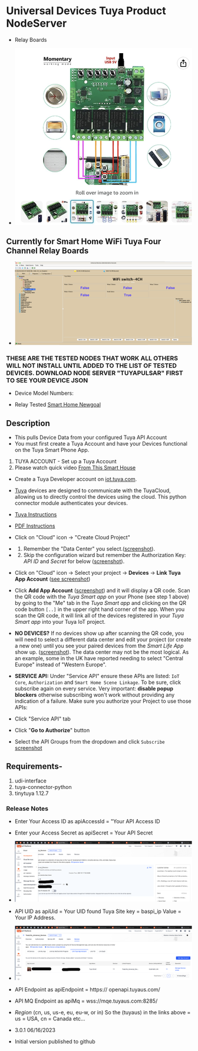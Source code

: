 # Universal Devices Tuya Product NodeServer

* Relay Boards

* ![Tuya Relay ](<https://github.com/sjpbailey/Documentation/blob/9e30fcd555afc00b7a5d2a2d505dbe797eb93a9b/Tuya%20Relay/images_go/relay_graphis.png>)

## Currently for Smart Home WiFi Tuya Four Channel Relay Boards

* ![Tuya Relay Control](<https://github.com/sjpbailey/Documentation/blob/9e30fcd555afc00b7a5d2a2d505dbe797eb93a9b/Tuya%20Relay/images_go/Relay_1.png>)

### THESE ARE THE TESTED NODES THAT WORK ALL OTHERS WILL NOT INSTALL UNTIL ADDED TO THE LIST OF TESTED DEVICES. DOWNLOAD NODE SERVER "TUYAPULSAR" FIRST TO SEE YOUR DEVICE JSON

* Device Model Numbers:

* Relay Tested [Smart Home Newgoal](https://www.amazon.com/Newgoal-4-Channel-Momentary-Adjustable-Compatible/dp/B08BQXL4GX/ref=sr_1_5?crid=J835HTBEK9XF&keywords=smart%2Bhome%2Btuya%2Bwifi%2Bfour%2Bchannel%2Brelay&qid=1688136707&s=industrial&sprefix=smart%2Bhome%2Btuya%2Bwifi%2Bfour%2Bchannel%2Brelay%2Cindustrial%2C170&sr=1-5&th=1)
  
## Description

* This pulls Device Data from your configured Tuya API Account
* You must first create a Tuya Account and have your Devices functional on the Tuya Smart Phone App.

1. TUYA ACCOUNT - Set up a Tuya Account
2. Please watch quick video [From This Smart House](https://youtu.be/M9Q6de08QOI)

* Create a Tuya Developer account on [iot.tuya.com](https://iot.tuya.com/).
* [Tuya](https://en.tuya.com/) devices are designed to communicate with the TuyaCloud, allowing us to directly control the devices using the cloud. This python connector module authenticates your devices.
* [Tuya Instructions](https://developer.tuya.com/en/docs/iot/quick-start1?id=K95ztz9u9t89n)
* [PDF Instructions](<https://github.com/sjpbailey/Documentation/blob/9e30fcd555afc00b7a5d2a2d505dbe797eb93a9b/Tuya%20Relay/images_go/Tuya.IoT.API.Setup%20(3).pdf>)
* Click on "Cloud" icon -> "Create Cloud Project"
* 1. Remember the "Data Center" you select.([screenshot](https://github.com/sjpbailey/Documentation/blob/9e30fcd555afc00b7a5d2a2d505dbe797eb93a9b/Tuya%20Relay/images_go/Screenshot%202023-06-18%20at%2011.10.44%20PM.png)).
* 2. Skip the configuration wizard but remember the Authorization Key: *API ID* and *Secret* for below ([screenshot](https://github.com/sjpbailey/Documentation/blob/9e30fcd555afc00b7a5d2a2d505dbe797eb93a9b/Tuya%20Relay/images_go/Screenshot%202023-06-18%20at%2011.11.41%20PM.png)).
* Click on "Cloud" icon -> Select your project -> **Devices** -> **Link Tuya App Account** ([see screenshot](https://user-images.githubusercontent.com/836718/155827671-44d5fce4-0119-4d0e-a224-ef3715fafc24.png))
* Click **Add App Account** ([screenshot](https://user-images.githubusercontent.com/836718/155827671-44d5fce4-0119-4d0e-a224-ef3715fafc24.png)) and it will display a QR code. Scan the QR code with the *Tuya Smart app* on your Phone (see step 1 above) by going to the "Me" tab in the *Tuya Smart app* and clicking on the QR code button `[..]` in the upper right hand corner of the app. When you scan the QR code, it will link all of the devices registered in your *Tuya Smart app* into your Tuya IoT project.
* **NO DEVICES?** If no devices show up after scanning the QR code, you will need to select a different data center and edit your project (or create a new one) until you see your paired devices from the *Smart Life App* show up. ([screenshot](https://github.com/sjpbailey/Documentation/blob/9e30fcd555afc00b7a5d2a2d505dbe797eb93a9b/Tuya%20Relay/images_go/Screenshot%202023-06-18%20at%2011.13.45%20PM.png)). The data center may not be the most logical. As an example, some in the UK have reported needing to select "Central Europe" instead of "Western Europe".

* **SERVICE API:** Under "Service API" ensure these APIs are listed: `IoT Core`, `Authorization` and `Smart Home Scene Linkage`. To be sure, click subscribe again on every service.  Very important: **disable popup blockers** otherwise subscribing won't work without providing any indication of a failure. Make sure you authorize your Project to use those APIs:
* Click "Service API" tab
* Click "**Go to Authorize**" button
* Select the API Groups from the dropdown and click `Subscribe` [screenshot](<https://github.com/sjpbailey/Documentation/blob/9e30fcd555afc00b7a5d2a2d505dbe797eb93a9b/Tuya%20Relay/images_go/Screenshot%202023-06-18%20at%2011.14.31%20PM.png>)

## Requirements-

1. udi-interface
2. tuya-connector-python
3. tinytuya 1.12.7

### Release Notes

* Enter Your Access ID as apiAccessId = "Your API Access ID
* Enter your Access Secret as apiSecret = Your API Secret

* ![API ACCESS ID and SECRET Location](https://github.com/sjpbailey/Documentation/blob/9e30fcd555afc00b7a5d2a2d505dbe797eb93a9b/Tuya%20Relay/images_go/Screenshot%202023-06-16%20at%203.57.31%20PM.png)

* API UID as apiUid = Your UID found Tuya Site key = baspi_ip Value = Your IP Address.

* ![UID Location](<https://github.com/sjpbailey/Documentation/blob/9e30fcd555afc00b7a5d2a2d505dbe797eb93a9b/Tuya%20Relay/images_go/Screenshot%202023-06-16%20at%203.51.36%20PM.png>)

* API Endpoint as apiEndpoint = https:// openapi.tuyaus.com/
* API MQ Endpoint as apiMq = wss://mqe.tuyaus.com:8285/
* *Region* (cn, us, us-e, eu, eu-w, or in) So the (tuyaus) in the links above = us = USA, cn = Canada etc...

* 3.0.1 06/16/2023

* Initial version published to github
